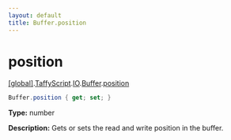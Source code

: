 ```yaml
---
layout: default
title: Buffer.position
---
```


# position

[\[global\]]({{site.baseurl}}/docs/).[TaffyScript]({{site.baseurl}}/docs/TaffyScript/).[IO]({{site.baseurl}}/docs/TaffyScript/IO/).[Buffer]({{site.baseurl}}/docs/TaffyScript/IO/Buffer/).[position]({{site.baseurl}}/docs/TaffyScript/IO/Buffer/position/)

```cs
Buffer.position { get; set; }
```

**Type:** number

**Description:** Gets or sets the read and write position in the buffer.

